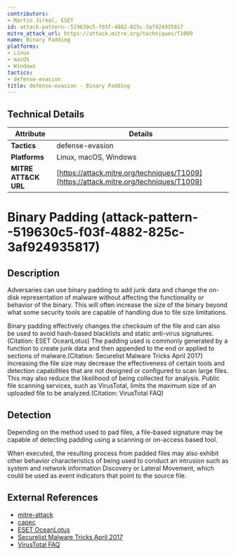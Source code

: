 ```yaml
---
contributors:
- Martin Jirkal, ESET
id: attack-pattern--519630c5-f03f-4882-825c-3af924935817
mitre_attack_url: https://attack.mitre.org/techniques/T1009
name: Binary Padding
platforms:
- Linux
- macOS
- Windows
tactics:
- defense-evasion
title: defense-evasion - Binary Padding
---
```


## Technical Details

| Attribute | Details |
|-----------|----------|
| **Tactics** | defense-evasion |
| **Platforms** | Linux, macOS, Windows |
| **MITRE ATT&CK URL** | [https://attack.mitre.org/techniques/T1009](https://attack.mitre.org/techniques/T1009) |

# Binary Padding (attack-pattern--519630c5-f03f-4882-825c-3af924935817)

## Description
Adversaries can use binary padding to add junk data and change the on-disk representation of malware without affecting the functionality or behavior of the binary. This will often increase the size of the binary beyond what some security tools are capable of handling due to file size limitations.

Binary padding effectively changes the checksum of the file and can also be used to avoid hash-based blacklists and static anti-virus signatures.(Citation: ESET OceanLotus) The padding used is commonly generated by a function to create junk data and then appended to the end or applied to sections of malware.(Citation: Securelist Malware Tricks April 2017) Increasing the file size may decrease the effectiveness of certain tools and detection capabilities that are not designed or configured to scan large files. This may also reduce the likelihood of being collected for analysis. Public file scanning services, such as VirusTotal, limits the maximum size of an uploaded file to be analyzed.(Citation: VirusTotal FAQ)


## Detection
Depending on the method used to pad files, a file-based signature may be capable of detecting padding using a scanning or on-access based tool. 

When executed, the resulting process from padded files may also exhibit other behavior characteristics of being used to conduct an intrusion such as system and network information Discovery or Lateral Movement, which could be used as event indicators that point to the source file.

## External References
- [mitre-attack](https://attack.mitre.org/techniques/T1009)
- [capec](https://capec.mitre.org/data/definitions/572.html)
- [ESET OceanLotus](https://www.welivesecurity.com/2018/03/13/oceanlotus-ships-new-backdoor/)
- [Securelist Malware Tricks April 2017](https://securelist.com/old-malware-tricks-to-bypass-detection-in-the-age-of-big-data/78010/)
- [VirusTotal FAQ](https://www.virustotal.com/en/faq/)
